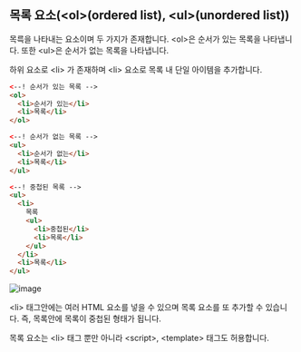 ## 목록 요소(\<ol>(ordered list), \<ul>(unordered list))

목륵을 나타내는 요소이며 두 가지가 존재합니다. \<ol>은 순서가 있는 목록을 나타냅니다. 또한 \<ul>은 순서가 없는 목록을 나타냅니다.

하위 요소로 \<li> 가 존재하며 \<li> 요소로 목록 내 단일 아이템을 추가합니다.

```html
<--! 순서가 있는 목록 -->
<ol>
  <li>순서가 있는</li>
  <li>목록</li>
</ol>

<--! 순서가 없는 목록 -->
<ul>
  <li>순서가 없는</li>
  <li>목록</li>
</ul>

<--! 중첩된 목록 -->
<ul>
  <li>
    목록
    <ul>
      <li>중첩된</li>
      <li>목록</li>
    </ul>
  </li>
  <li>목록</li>
</ul>
```

![image](https://user-images.githubusercontent.com/115876761/220821110-f6adea89-26f0-4ece-908d-d6025e4bdd3a.png)

\<li> 태그안에는 여러 HTML 요소를 넣을 수 있으며 목록 요소를 또 추가할 수 있습니다. 즉, 목록안에 목록이 중첩된 형태가 됩니다.

목록 요소는 \<li> 태그 뿐만 아니라 \<script>, \<template> 태그도 허용합니다.
